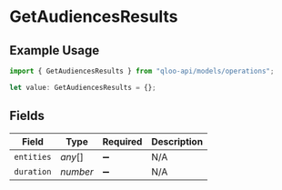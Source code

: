 # GetAudiencesResults

## Example Usage

```typescript
import { GetAudiencesResults } from "qloo-api/models/operations";

let value: GetAudiencesResults = {};
```

## Fields

| Field              | Type               | Required           | Description        |
| ------------------ | ------------------ | ------------------ | ------------------ |
| `entities`         | *any*[]            | :heavy_minus_sign: | N/A                |
| `duration`         | *number*           | :heavy_minus_sign: | N/A                |